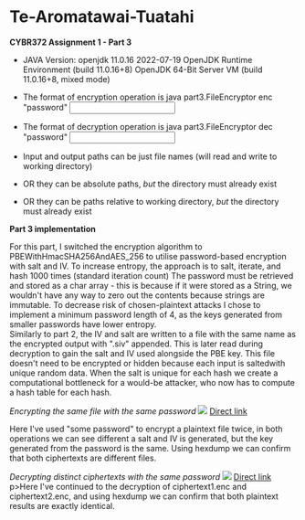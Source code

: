 # Te-Aromatawai-Tuatahi
**CYBR372 Assignment 1 - Part 3**

* JAVA Version:
  openjdk 11.0.16 2022-07-19
  OpenJDK Runtime Environment (build 11.0.16+8)
  OpenJDK 64-Bit Server VM (build 11.0.16+8, mixed mode)



* The format of encryption operation is java part3.FileEncryptor enc "password" <INPUT> <OUTPUT>
* The format of decryption operation is java part3.FileEncryptor dec "password" <INPUT> <OUTPUT>
* Input and output paths can be just file names (will read and write to working directory)
* OR they can be absolute paths, *but* the directory must already exist
* OR they can be paths relative to working directory, *but* the directory must already exist

**Part 3 implementation**

<p>For this part, I switched the encryption algorithm to PBEWithHmacSHA256AndAES_256 to utilise password-based encryption with salt and IV. To increase entropy, the approach is to salt, iterate, and hash 1000 times (standard iteration count)
The password must be retrieved and stored as a char array - this is because if it were stored as a String, we wouldn't have any way to zero out the contents because strings are immutable.
To decrease risk of chosen-plaintext attacks I chose to implement a minimum password length of 4, as the keys generated from smaller passwords have lower entropy.<br>
Similarly to part 2, the IV and salt are written to a file with the same name as the encrypted output with ".siv" appended. This is later read during decryption to gain 
the salt and IV used alongside the PBE key. This file doesn't need to be encrypted or hidden because each input is saltedwith unique random data. When the salt is unique
for each hash we create a computational bottleneck for a would-be attacker, who now has to compute a hash table for each hash. </p>

*Encrypting the same file with the same password*
<img src="https://i.imgur.com/Jul0C8V.png">
<a href="https://i.imgur.com/Jul0C8V.png">Direct link</a>
<p>Here I've used "some password" to encrypt a plaintext file twice, in both operations we can see different a salt and IV is generated, but the key generated from the password is the same.
Using hexdump we can confirm that both ciphertexts are different files.</p>

*Decrypting distinct ciphertexts with the same password*
<img src="https://i.imgur.com/A6jJUDW.png">
<a href="https://i.imgur.com/A6jJUDW.png">Direct link</a>
p>Here I've continued to the decryption of ciphertext1.enc and ciphertext2.enc, and using hexdump we can confirm that both plaintext results are exactly identical.</p>
